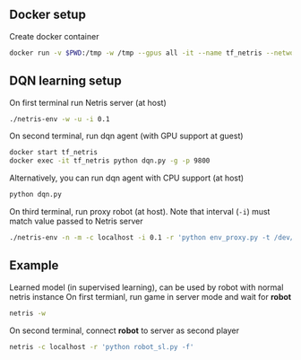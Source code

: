## Docker setup
Create docker container
```bash
docker run -v $PWD:/tmp -w /tmp --gpus all -it --name tf_netris --network host tensorflow/tensorflow:latest-gpu-py3
```

## DQN learning setup
On first terminal run Netris server (at host)
```bash
./netris-env -w -u -i 0.1
```

On second terminal, run dqn agent (with GPU support at guest)
```bash
docker start tf_netris
docker exec -it tf_netris python dqn.py -g -p 9800
```

Alternatively, you can run dqn agent with CPU support (at host)
```bash
python dqn.py
```

On third terminal, run proxy robot (at host). Note that interval (`-i`) must match value passed to Netris server
```bash
./netris-env -n -m -c localhost -i 0.1 -r 'python env_proxy.py -t /dev/pts/3 -p 9800'
```

## Example
Learned model (in supervised learning), can be used by robot with normal netris instance
On first termianl, run game in server mode and wait for **robot**
```bash
netris -w
```
On second terminal, connect **robot** to server as second player
```bash
netris -c localhost -r 'python robot_sl.py -f'
```
